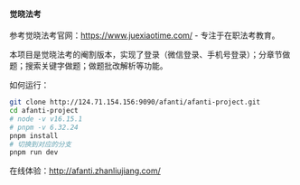 #### 觉晓法考

参考觉晓法考官网：https://www.juexiaotime.com/ - 专注于在职法考教育。

本项目是觉晓法考的阉割版本，实现了登录（微信登录、手机号登录）；分章节做题；搜索关键字做题；做题批改解析等功能。

如何运行：

```bash
git clone http://124.71.154.156:9090/afanti/afanti-project.git
cd afanti-project
# node -v v16.15.1
# pnpm -v 6.32.24
pnpm install
# 切换到对应的分支
pnpm run dev
```

在线体验：http://afanti.zhanliujiang.com/
